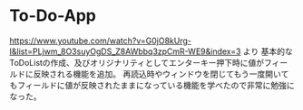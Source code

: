 # To-Do-App
https://www.youtube.com/watch?v=G0jO8kUrg-I&list=PLjwm_8O3suyOgDS_Z8AWbbq3zpCmR-WE9&index=3 より
基本的なToDoListの作成、及びオリジナリティとしてエンターキー押下時に値がフィールドに反映される機能を追加。
再読込時やウィンドウを閉じてもう一度開いてもフィールドに値が反映されたままになっている機能を学べたので非常に勉強になった。
